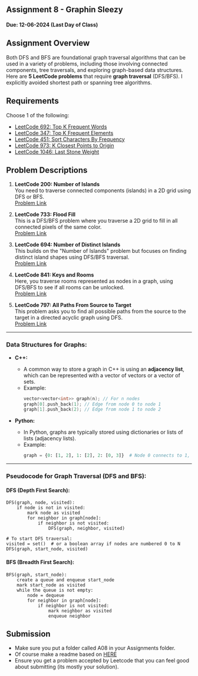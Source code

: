 ## Assignment 8 - Graphin Sleezy

#### Due: 12-06-2024 (Last Day of Class)

## Assignment Overview

Both DFS and BFS are foundational graph traversal algorithms that can be used in a variety of problems, including those involving connected components, tree traversals, and exploring graph-based data structures. Here are **5 LeetCode problems** that require **graph traversal** (DFS/BFS). I explicitly avoided shortest path or spanning tree algorithms.

## Requirements

Choose 1 of the following:

- [LeetCode 692: Top K Frequent Words](https://leetcode.com/problems/top-k-frequent-words/)
- [LeetCode 347: Top K Frequent Elements](https://leetcode.com/problems/top-k-frequent-elements/)
- [LeetCode 451: Sort Characters By Frequency](https://leetcode.com/problems/sort-characters-by-frequency/)
- [LeetCode 973: K Closest Points to Origin](https://leetcode.com/problems/k-closest-points-to-origin/)
- [LeetCode 1046: Last Stone Weight](https://leetcode.com/problems/last-stone-weight/)

## Problem Descriptions

1. **LeetCode 200: Number of Islands**  
   You need to traverse connected components (islands) in a 2D grid using DFS or BFS.  
   [Problem Link](https://leetcode.com/problems/number-of-islands/)

2. **LeetCode 733: Flood Fill**  
   This is a DFS/BFS problem where you traverse a 2D grid to fill in all connected pixels of the same color.  
   [Problem Link](https://leetcode.com/problems/flood-fill/)

3. **LeetCode 694: Number of Distinct Islands**  
   This builds on the "Number of Islands" problem but focuses on finding distinct island shapes using DFS/BFS traversal.  
   [Problem Link](https://leetcode.com/problems/number-of-distinct-islands/)

4. **LeetCode 841: Keys and Rooms**  
   Here, you traverse rooms represented as nodes in a graph, using DFS/BFS to see if all rooms can be unlocked.  
   [Problem Link](https://leetcode.com/problems/keys-and-rooms/)

5. **LeetCode 797: All Paths From Source to Target**  
   This problem asks you to find all possible paths from the source to the target in a directed acyclic graph using DFS.  
   [Problem Link](https://leetcode.com/problems/all-paths-from-source-to-target/)

---

### Data Structures for Graphs:

- **C++:**

  - A common way to store a graph in C++ is using an **adjacency list**, which can be represented with a vector of vectors or a vector of sets.
  - Example:
    ```cpp
    vector<vector<int>> graph(n); // For n nodes
    graph[0].push_back(1); // Edge from node 0 to node 1
    graph[1].push_back(2); // Edge from node 1 to node 2
    ```

- **Python:**
  - In Python, graphs are typically stored using dictionaries or lists of lists (adjacency lists).
  - Example:
    ```python
    graph = {0: [1, 2], 1: [2], 2: [0, 3]}  # Node 0 connects to 1, 2; etc.
    ```

---

### Pseudocode for Graph Traversal (DFS and BFS):

#### **DFS (Depth First Search)**:

```text
DFS(graph, node, visited):
    if node is not in visited:
        mark node as visited
        for neighbor in graph[node]:
            if neighbor is not visited:
                DFS(graph, neighbor, visited)

# To start DFS traversal:
visited = set()  # or a boolean array if nodes are numbered 0 to N
DFS(graph, start_node, visited)
```

#### **BFS (Breadth First Search)**:

```text
BFS(graph, start_node):
    create a queue and enqueue start_node
    mark start_node as visited
    while the queue is not empty:
        node = dequeue
        for neighbor in graph[node]:
            if neighbor is not visited:
                mark neighbor as visited
                enqueue neighbor
```

## Submission

- Make sure you put a folder called A08 in your Assignments folder.
- Of course make a readme based on [HERE](/Users/griffin/Sync/__currentCourses/4883-Programming_Techniques/Resources/03-Readmees/README.md)
- Ensure you get a problem accepted by Leetcode that you can feel good about submitting (its mostly your solution).
